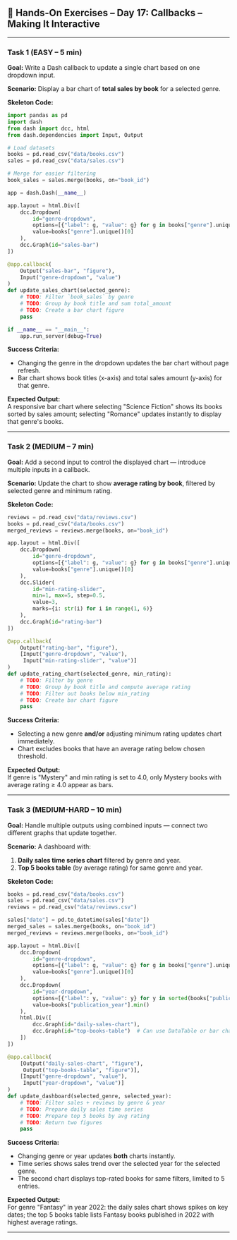 ## 📝 Hands-On Exercises – Day 17: Callbacks – Making It Interactive

---

### Task 1 (EASY – 5 min)  
**Goal:** Write a Dash callback to update a single chart based on one dropdown input.

**Scenario:** Display a bar chart of **total sales by book** for a selected genre.

**Skeleton Code:**
```python
import pandas as pd
import dash
from dash import dcc, html
from dash.dependencies import Input, Output

# Load datasets
books = pd.read_csv("data/books.csv")
sales = pd.read_csv("data/sales.csv")

# Merge for easier filtering
book_sales = sales.merge(books, on="book_id")

app = dash.Dash(__name__)

app.layout = html.Div([
    dcc.Dropdown(
        id="genre-dropdown",
        options=[{"label": g, "value": g} for g in books["genre"].unique()],
        value=books["genre"].unique()[0]
    ),
    dcc.Graph(id="sales-bar")
])

@app.callback(
    Output("sales-bar", "figure"),
    Input("genre-dropdown", "value")
)
def update_sales_chart(selected_genre):
    # TODO: Filter `book_sales` by genre
    # TODO: Group by book title and sum total_amount
    # TODO: Create a bar chart figure
    pass

if __name__ == "__main__":
    app.run_server(debug=True)
```

**Success Criteria:**
- Changing the genre in the dropdown updates the bar chart without page refresh.
- Bar chart shows book titles (x-axis) and total sales amount (y-axis) for that genre.

**Expected Output:**  
A responsive bar chart where selecting "Science Fiction" shows its books sorted by sales amount; selecting "Romance" updates instantly to display that genre's books.

---

### Task 2 (MEDIUM – 7 min)  
**Goal:** Add a second input to control the displayed chart — introduce multiple inputs in a callback.

**Scenario:** Update the chart to show **average rating by book**, filtered by selected genre and minimum rating.

**Skeleton Code:**
```python
reviews = pd.read_csv("data/reviews.csv")
books = pd.read_csv("data/books.csv")
merged_reviews = reviews.merge(books, on="book_id")

app.layout = html.Div([
    dcc.Dropdown(
        id="genre-dropdown",
        options=[{"label": g, "value": g} for g in books["genre"].unique()],
        value=books["genre"].unique()[0]
    ),
    dcc.Slider(
        id="min-rating-slider",
        min=1, max=5, step=0.5,
        value=3,
        marks={i: str(i) for i in range(1, 6)}
    ),
    dcc.Graph(id="rating-bar")
])

@app.callback(
    Output("rating-bar", "figure"),
    [Input("genre-dropdown", "value"),
     Input("min-rating-slider", "value")]
)
def update_rating_chart(selected_genre, min_rating):
    # TODO: Filter by genre
    # TODO: Group by book title and compute average rating
    # TODO: Filter out books below min_rating
    # TODO: Create bar chart figure
    pass
```

**Success Criteria:**
- Selecting a new genre **and/or** adjusting minimum rating updates chart immediately.
- Chart excludes books that have an average rating below chosen threshold.

**Expected Output:**  
If genre is "Mystery" and min rating is set to 4.0, only Mystery books with average rating ≥ 4.0 appear as bars.

---

### Task 3 (MEDIUM-HARD – 10 min)  
**Goal:** Handle multiple outputs using combined inputs — connect two different graphs that update together.

**Scenario:** A dashboard with:
1. **Daily sales time series chart** filtered by genre and year.
2. **Top 5 books table** (by average rating) for same genre and year.

**Skeleton Code:**
```python
books = pd.read_csv("data/books.csv")
sales = pd.read_csv("data/sales.csv")
reviews = pd.read_csv("data/reviews.csv")

sales["date"] = pd.to_datetime(sales["date"])
merged_sales = sales.merge(books, on="book_id")
merged_reviews = reviews.merge(books, on="book_id")

app.layout = html.Div([
    dcc.Dropdown(
        id="genre-dropdown",
        options=[{"label": g, "value": g} for g in books["genre"].unique()],
        value=books["genre"].unique()[0]
    ),
    dcc.Dropdown(
        id="year-dropdown",
        options=[{"label": y, "value": y} for y in sorted(books["publication_year"].unique())],
        value=books["publication_year"].min()
    ),
    html.Div([
        dcc.Graph(id="daily-sales-chart"),
        dcc.Graph(id="top-books-table")  # Can use DataTable or bar chart
    ])
])

@app.callback(
    [Output("daily-sales-chart", "figure"),
     Output("top-books-table", "figure")],
    [Input("genre-dropdown", "value"),
     Input("year-dropdown", "value")]
)
def update_dashboard(selected_genre, selected_year):
    # TODO: Filter sales + reviews by genre & year
    # TODO: Prepare daily sales time series
    # TODO: Prepare top 5 books by avg rating
    # TODO: Return two figures
    pass
```

**Success Criteria:**
- Changing genre or year updates **both** charts instantly.
- Time series shows sales trend over the selected year for the selected genre.
- The second chart displays top-rated books for same filters, limited to 5 entries.

**Expected Output:**  
For genre "Fantasy" in year 2022: the daily sales chart shows spikes on key dates; the top 5 books table lists Fantasy books published in 2022 with highest average ratings.

---
